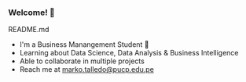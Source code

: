 ### Welcome! :cowboy_hat_face:

<!--
**markotalledo/MarkoTalledo** is a ✨ _special_ ✨ repository because its `README.md` (this file) appears on your GitHub profile.

Here are some ideas to get you started:

- 🔭 I’m currently working on ...
- 🌱 I’m currently learning ...
- 👯 I’m looking to collaborate on ...
- 🤔 I’m looking for help with ...
- 💬 Ask me about ...
- 📫 How to reach me: ...
- 😄 Pronouns: ...
- ⚡ Fun fact: ...
-->


README.md
- I'm a Business Manangement Student 📖
- Learning about Data Science, Data Analysis & Business Intelligence 
- Able to collaborate in multiple projects
- Reach me at marko.talledo@pucp.edu.pe
